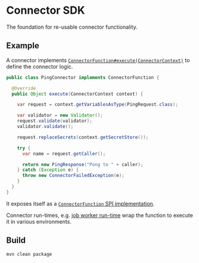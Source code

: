 # Connector SDK

The foundation for re-usable connector functionality.

## Example

A connector implements [`ConnectorFunction#execute(ConnectorContext)`](https://github.com/camunda/connectors-framework/blob/main/connector-sdk/src/main/java/io/camunda/connector/sdk/ConnectorFunction.java) to define the connector logic.

```java
public class PingConnector implements ConnectorFunction {

  @Override
  public Object execute(ConnectorContext context) {

    var request = context.getVariablesAsType(PingRequest.class);

    var validator = new Validator();
    request.validate(validator);
    validator.validate();

    request.replaceSecrets(context.getSecretStore());

    try {
      var name = request.getCaller();

      return new PingResponse("Pong to " + caller);
    } catch (Exception e) {
      throw new ConnectorFailedException(e);
    }
  }
}
```

It exposes itself as a [`ConnectorFunction` SPI implementation](https://docs.oracle.com/javase/8/docs/api/java/util/ServiceLoader.html).

Connector run-times, e.g. [job worker run-time](../connector-runtime-job-worker) wrap the function to execute it in various environments.


## Build

```bash
mvn clean package
```
